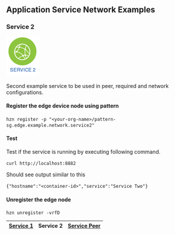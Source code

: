 ## Application Service Network Examples
### Service 2

![](../../media/service2.png)

Second example service to be used in peer, required and network configurations.

#### Register the edge device node using pattern 
```
hzn register -p "<your-org-name>/pattern-sg.edge.example.network.service2"
```

#### Test
Test if the service is running by executing following command. 
```
curl http://localhost:8882
```

Should see output similar to this
```
{"hostname":"<container-id>","service":"Service Two"}
```

#### Unregister the edge node
```
hzn unregister -vrfD
```

|[Service 1](https://github.com/edgedock/example/tree/master/network/register/01-service1) | **Service 2** | [Service Peer](https://github.com/edgedock/example/tree/master/network/register/03-service-peer)  |
|:--|:-:|--:|
